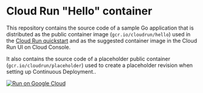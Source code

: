 # Cloud Run "Hello" container

This repository contains the source code of a sample Go application that is
distributed as the public container image (`gcr.io/cloudrun/hello`) used in the
[Cloud Run quickstart](https://cloud.google.com/run/docs/quickstarts/) and as
the suggested container image  in the Cloud Run UI on Cloud Console.

It also contains the source code of a placeholder public container
(`gcr.io/cloudrun/placeholder`)  used to create a placeholder revision when setting up 
Continuous Deployment..

[![Run on Google Cloud](https://deploy.cloud.run/button.svg)](https://deploy.cloud.run)
